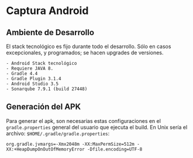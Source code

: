 # Captura Android

## Ambiente de Desarrollo

El stack tecnológico es fijo durante todo el desarrollo. Sólo en casos excepcionales, y programados; se hacen upgrades de versiones.

    - Android Stack tecnológico
    - Requiere JAVA 8.
    - Gradle 4.4
    - Gradle Plugin 3.1.4
    - Android Studio 3.5
    - Sonarqube 7.9.1 (build 27448)

## Generación del APK

Para generar el apk, son necesarias estas configuraciones en el `gradle.properties` general del usuario que ejecuta el build. En Unix sería el archivo: `$HOME/.gradle/gradle.properties`:

    org.gradle.jvmargs=-Xmx2048m -XX:MaxPermSize=512m -XX:+HeapDumpOnOutOfMemoryError -Dfile.encoding=UTF-8

